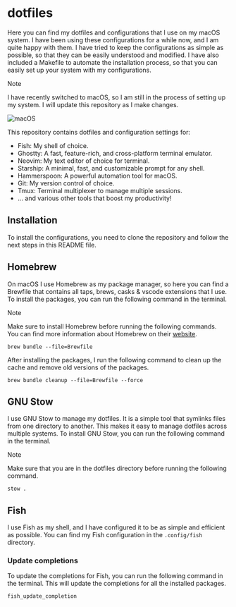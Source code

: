 # dotfiles

Here you can find my dotfiles and configurations that I use on my macOS system. I have been using these configurations for a while now, and I am quite happy with them. I have tried to keep the configurations as simple as possible, so that they can be easily understood and modified. I have also included a Makefile to automate the installation process, so that you can easily set up your system with my configurations.

> [!NOTE]
> I have recently switched to macOS, so I am still in the process of setting up my system. I will update this repository as I make changes.

![macOS](https://github.com/user-attachments/assets/151c647f-e540-444b-af90-9d9bb6d5661c)

This repository contains dotfiles and configuration settings for:

- Fish: My shell of choice.
- Ghostty: A fast, feature-rich, and cross-platform terminal emulator.
- Neovim: My text editor of choice for terminal.
- Starship: A minimal, fast, and customizable prompt for any shell.
- Hammerspoon: A powerful automation tool for macOS.
- Git: My version control of choice.
- Tmux: Terminal multiplexer to manage multiple sessions.
- ... and various other tools that boost my productivity!

## Installation

To install the configurations, you need to clone the repository and follow the next steps in this README file.

## Homebrew

On macOS I use Homebrew as my package manager, so here you can find a Brewfile that contains all taps, brews, casks & vscode extensions that I use. To install the packages, you can run the following command in the terminal. 

> [!NOTE]
> Make sure to install Homebrew before running the following commands. You can find more information about Homebrew on their [website](https://brew.sh/).

```shell
brew bundle --file=Brewfile
```
After installing the packages, I run the following command to clean up the cache and remove old versions of the packages.

```shell
brew bundle cleanup --file=Brewfile --force
```

## GNU Stow

I use GNU Stow to manage my dotfiles. It is a simple tool that symlinks files from one directory to another. This makes it easy to manage dotfiles across multiple systems. To install GNU Stow, you can run the following command in the terminal.

> [!NOTE]
> Make sure that you are in the dotfiles directory before running the following command.

```shell
stow .
```

## Fish

I use Fish as my shell, and I have configured it to be as simple and efficient as possible. You can find my Fish configuration in the `.config/fish` directory.

### Update completions

To update the completions for Fish, you can run the following command in the terminal. This will update the completions for all the installed packages.

```shell
fish_update_completion
```
